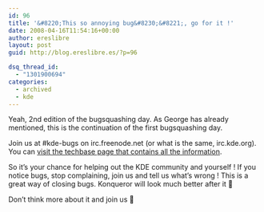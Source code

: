 ```yaml
---
id: 96
title: '&#8220;This so annoying bug&#8230;&#8221;, go for it !'
date: 2008-04-16T11:54:16+00:00
author: ereslibre
layout: post
guid: http://blog.ereslibre.es/?p=96

dsq_thread_id:
  - "1301900694"
categories:
  - archived
  - kde
---
```

Yeah, 2nd edition of the bugsquashing day. As George has already mentioned, this is the continuation of the first bugsquashing day.

Join us at #kde-bugs on irc.freenode.net (or what is the same, irc.kde.org). You can [visit the techbase page that contains all the information](http://techbase.kde.org/index.php?title=Contribute/Bugsquad/BugDays/KonquerorDay2).

So it&#8217;s your chance for helping out the KDE community and yourself ! If you notice bugs, stop complaining, join us and tell us what&#8217;s wrong ! This is a great way of closing bugs. Konqueror will look much better after it 🙂

Don&#8217;t think more about it and join us 🙂

